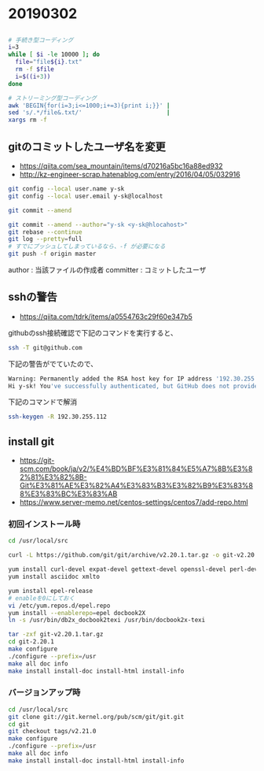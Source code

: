 # 20190302

## 

```sh
# 手続き型コーディング
i=3
while [ $i -le 10000 ]; do
  file="file${i}.txt"
  rm -f $file
  i=$((i+3))
done
```

```sh
# ストリーミング型コーディング
awk 'BEGIN{for(i=3;i<=1000;i+=3){print i;}}' |
sed 's/.*/file&.txt/'                        |
xargs rm -f
```

## gitのコミットしたユーザ名を変更

* https://qiita.com/sea_mountain/items/d70216a5bc16a88ed932
* http://kz-engineer-scrap.hatenablog.com/entry/2016/04/05/032916

```sh
git config --local user.name y-sk
git config --local user.email y-sk@localhost

git commit --amend

git commit --amend --author="y-sk <y-sk@hlocahost>"
git rebase --continue
git log --pretty=full
# すでにプッシュしてしまっているなら、-f が必要になる
git push -f origin master
```

author : 当該ファイルの作成者
committer : コミットしたユーザ


## sshの警告

* https://qiita.com/tdrk/items/a0554763c29f60e347b5

githubのssh接続確認で下記のコマンドを実行すると、

```sh
ssh -T git@github.com
```

下記の警告がでていたので、
```sh
Warning: Permanently added the RSA host key for IP address '192.30.255.112' to the list of known hosts.
Hi y-sk! You've successfully authenticated, but GitHub does not provide shell access.
```

下記のコマンドで解消
```sh
ssh-keygen -R 192.30.255.112
```

## install git

* https://git-scm.com/book/ja/v2/%E4%BD%BF%E3%81%84%E5%A7%8B%E3%82%81%E3%82%8B-Git%E3%81%AE%E3%82%A4%E3%83%B3%E3%82%B9%E3%83%88%E3%83%BC%E3%83%AB
* https://www.server-memo.net/centos-settings/centos7/add-repo.html

### 初回インストール時

```sh
cd /usr/local/src

curl -L https://github.com/git/git/archive/v2.20.1.tar.gz -o git-v2.20.1.tar.gz

yum install curl-devel expat-devel gettext-devel openssl-devel perl-devel zlib-devel
yum install asciidoc xmlto

yum install epel-release
# enableを0にしておく
vi /etc/yum.repos.d/epel.repo
yum install --enablerepo=epel docbook2X
ln -s /usr/bin/db2x_docbook2texi /usr/bin/docbook2x-texi

tar -zxf git-v2.20.1.tar.gz
cd git-2.20.1
make configure
./configure --prefix=/usr
make all doc info
make install install-doc install-html install-info
```

### バージョンアップ時

```sh
cd /usr/local/src
git clone git://git.kernel.org/pub/scm/git/git.git
cd git
git checkout tags/v2.21.0
make configure
./configure --prefix=/usr
make all doc info
make install install-doc install-html install-info
```


